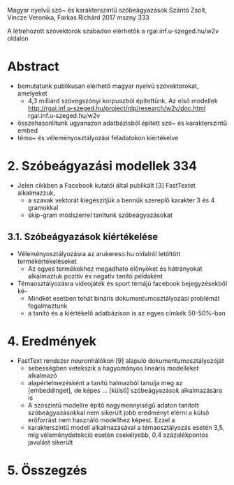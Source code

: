 Magyar nyelvű szó~ és karakterszintű szóbeágyazások
Szántó Zsolt, Vincze Veronika, Farkas Richárd
2017 mszny 333

A létrehozott szóvektorok szabadon elérhetők a rgai.inf.u-szeged.hu/w2v oldalon

# Abstract

* bemutatunk publikusan elérhető magyar nyelvű szóvektorokat, amelyeket
  * 4,3 milliárd szövegszónyi korpuszból építettünk. Az első modellek
  http://rgai.inf.u-szeged.hu/project/nlp/research/w2v/doc.html
  rgai.inf.u-szeged.hu/w2v
* összehasonlítunk ugyanazon adatbázisból épített szó~ és karakterszintű embed
* téma~ és véleményosztályozási feladatokon kiértékelve

# 2. Szóbeágyazási modellek 334

* Jelen cikkben a Facebook kutatói által publikált [3] FastTextet alkalmazzuk,
  * a szavak vektorát kiegészítjük a bennük szereplő karakter 3 és 4 gramokkal
  * skip-gram módszerrel tanítunk szóbeágyazásokat

## 3.1. Szóbeágyazások kiértékelése

* Véleményosztályozásra az arukereso.hu oldalról letöltött termékértékeléseket
  * Az egyes termékekhez megadható előnyöket és hátrányokat alkalmaztuk pozitív
    és negatív tanító példaként
* Témaosztályozásra videojáték és sport témájú facebook bejegyzésekből ké-
  * Mindkét esetben tehát bináris dokumentumosztályozási problémát fogalmaztunk
  * a tanító és a kiértékelő adatbázison is az egyes címkék 50-50%-ban

# 4. Eredmények

* FastText rendszer neuronhálókon [9] alapuló dokumentumosztályozóját
  * sebességben vetekszik a hagyományos lineáris modelleket alkalmazó
  * alapértelmezésként a tanító halmazból tanulja meg az [embeddinget], de
    képes ... [külső] szóbeágyazások alkalmazására is
  * A szószintű modellre építő nagymennyiségű adaton tanított szóbeágyazásokkal
    nem sikerült jobb eredményt elérni a külső erőforrást nem használó
    modellhez képest. Ezzel a
  * karakterszintű modell alkalmazásával a témaosztályozás esetén 3,5, míg
    véleménydetekció esetén csekélyebb, 0,4 százalékpontos javulást sikerült

# 5. Összegzés

